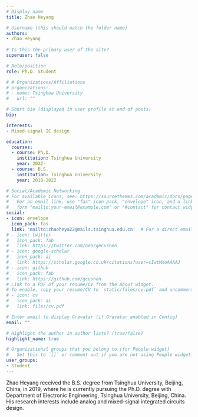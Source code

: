 ```yaml
---
# Display name
title: Zhao Heyang

# Username (this should match the folder name)
authors:
- Zhao Heyang
 
# Is this the primary user of the site?
superuser: false

# Role/position
role: Ph.D. Student

# # Organizations/Affiliations
# organizations:
# - name: Tsinghua University
#   url: ""

# Short bio (displayed in user profile at end of posts)
bio: 

interests:
- Mixed-signal IC design

education:
  courses:
  - course: Ph.D.
    institution: Tsinghua University
    year: 2022-
  - course: B.S.
    institution: Tsinghua University
    year: 2018-2022

# Social/Academic Networking
# For available icons, see: https://sourcethemes.com/academic/docs/page-builder/#icons
#   For an email link, use "fas" icon pack, "envelope" icon, and a link in the
#   form "mailto:your-email@example.com" or "#contact" for contact widget.
social:
- icon: envelope
  icon_pack: fas
  link: 'mailto:zhaoheya22@mails.tsinghua.edu.cn'  # For a direct email link, use "mailto:test@example.org".
# - icon: twitter
#   icon_pack: fab
#   link: https://twitter.com/GeorgeCushen
# - icon: google-scholar
#   icon_pack: ai
#   link: https://scholar.google.co.uk/citations?user=sIwtMXoAAAAJ
# - icon: github
#   icon_pack: fab
#   link: https://github.com/gcushen
# Link to a PDF of your resume/CV from the About widget.
# To enable, copy your resume/CV to `static/files/cv.pdf` and uncomment the lines below.
# - icon: cv
#   icon_pack: ai
#   link: files/cv.pdf

# Enter email to display Gravatar (if Gravatar enabled in Config)
email: ""

# Highlight the author in author lists? (true/false)
highlight_name: true

# Organizational groups that you belong to (for People widget)
#   Set this to `[]` or comment out if you are not using People widget.
user_groups:
- Student
---
```


Zhao Heyang received the B.S. degree from Tsinghua University, Beijing, China, in 2019, where he is currently pursuing the Ph.D. degree with Department of Electronic Engineering, Tsinghua University, Beijing, China. His research interests include analog and mixed-signal integrated circuits design.

